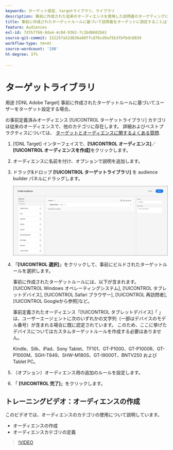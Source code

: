 ```yaml
---
keywords: ターゲット設定、targetライブラリ、ライブラリ
description: 事前に作成された従来のオーディエンスを使用した訪問者のターゲティングについて説明します。
title: 事前に作成されたターゲットルールに基づいて訪問者をターゲットに設定することはできますか？
feature: Audiences
exl-id: 7d7b7768-8da4-4c0d-9362-7c1bd6602b61
source-git-commit: 152257a52d836a88ffcd76cd9af5b3fbfbdc0839
workflow-type: tm+mt
source-wordcount: '198'
ht-degree: 37%

---
```


# ターゲットライブラリ

用途 [!DNL Adobe Target] 事前に作成されたターゲットルールに基づいてユーザーをターゲット設定する場合。

の事前定義済みオーディエンス [!UICONTROL ターゲットライブラリ] カテゴリは従来のオーディエンスで、他のカテゴリに存在します。 詳細およびベストプラクティスについては、 [ターゲットとオーディエンスに関するよくある質問](/help/main/c-target/c-troubleshooting-targets-and-audiences/troubleshooting-targets-and-audiences.md#concept_C4EE4B8F4840430CBD798D579A8F208D).

1. [!DNL Target] インターフェイスで、**[!UICONTROL オーディエンス]**／**[!UICONTROL オーディエンスを作成]**&#x200B;をクリックします。
1. オーディエンスに名前を付け、オプションで説明を追加します。
1. ドラッグ&amp;ドロップ **[!UICONTROL ターゲットライブラリ]** を audience builder パネルにドラッグします。

   ![ターゲットライブラリ](assets/target_library.png)

1. 「**[!UICONTROL 選択]**」をクリックして、事前にビルドされたターゲットルールを選択します。

   事前に作成されたターゲットルールには、以下が含まれます。 [!UICONTROL Windows オペレーティングシステム], [!UICONTROL タブレットデバイス], [!UICONTROL Safari ブラウザー], [!UICONTROL 再訪問者], [!UICONTROL Googleから参照]など。

   事前定義されたオーディエンス「[!UICONTROL タブレットデバイス]「 」は、ユーザーエージェントに次のいずれかの文字列（一部はデバイスのモデル番号）が含まれる場合に既に認定されています。 このため、ここに挙げたデバイスについてはカスタムターゲットルールを作成する必要はありません。

   Kindle、Silk、iPad、Sony Tablet、TF101、GT-P1000、GT-P1000R、GT-P1000M、SGH-T849、SHW-M180S、GT-I9000T、BNTV250 および Tablet PC。

1. （オプション）オーディエンス用の追加のルールを設定します。
1. 「 **[!UICONTROL 完了]**」をクリックします。

## トレーニングビデオ：オーディエンスの作成

このビデオでは、オーディエンスのカテゴリの使用について説明しています。

* オーディエンスの作成
* オーディエンスカテゴリの定義

>[!VIDEO](https://video.tv.adobe.com/v/17392)
